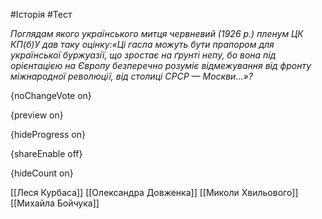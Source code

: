 #Історія #Тест

*Поглядам якого українського митця червневий (1926 р.) пленум ЦК КП(б)У дав таку оцінку:«Ці  гасла можуть бути прапором для української буржуазії, що зростає на  ґрунті непу, бо вона під орієнтацією на Європу безперечно розуміє  відмежування від фронту міжнародної революції, від столиці СРСР —  Москви...»?*

{noChangeVote on}

{preview on}

{hideProgress on}

{shareEnable off}

{hideCount on}

[[Леся Курбаса]]
[[Олександра Довженка]]
[[Миколи Хвильового]]
[[Михайла Бойчука]]
